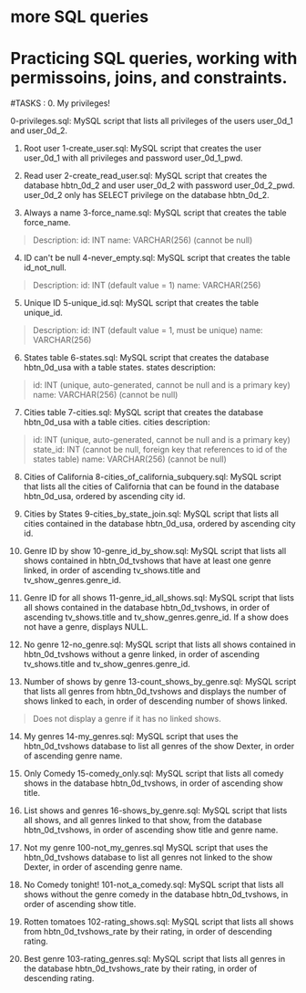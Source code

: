 # more SQL queries
# Practicing SQL queries, working with permissoins, joins, and constraints.


#TASKS :
0. My privileges!

0-privileges.sql: MySQL script that lists all privileges of the users user_0d_1 and user_0d_2.

1. Root user
1-create_user.sql: MySQL script that creates the user user_0d_1 with all privileges and password user_0d_1_pwd.

2. Read user
2-create_read_user.sql: MySQL script that creates the database hbtn_0d_2 and user user_0d_2 with password user_0d_2_pwd.
user_0d_2 only has SELECT privilege on the database hbtn_0d_2.

3. Always a name
3-force_name.sql: MySQL script that creates the table force_name.
> Description:
> id: INT
> name: VARCHAR(256) (cannot be null)

4. ID can't be null
4-never_empty.sql: MySQL script that creates the table id_not_null.
> Description:
> id: INT (default value = 1)
> name: VARCHAR(256)

5. Unique ID
5-unique_id.sql: MySQL script that creates the table unique_id.
> Description:
> id: INT (default value = 1, must be unique)
> name: VARCHAR(256)

6. States table
6-states.sql: MySQL script that creates the database hbtn_0d_usa with a table states.
states description:
> id: INT (unique, auto-generated, cannot be null and is a primary key)
> name: VARCHAR(256) (cannot be null)

7. Cities table
7-cities.sql: MySQL script that creates the database hbtn_0d_usa with a table cities.
cities description:
> id: INT (unique, auto-generated, cannot be null and is a primary key)
> state_id: INT (cannot be null, foreign key that references to id of the states table)
> name: VARCHAR(256) (cannot be null)

8. Cities of California
8-cities_of_california_subquery.sql: MySQL script that lists all the cities of California that can be found in the database hbtn_0d_usa, ordered by ascending city id.

9. Cities by States
9-cities_by_state_join.sql: MySQL script that lists all cities contained in the database hbtn_0d_usa, ordered by ascending city id.

10. Genre ID by show
10-genre_id_by_show.sql: MySQL script that lists all shows contained in hbtn_0d_tvshows that have at least one genre linked, in order of ascending tv_shows.title and tv_show_genres.genre_id.

11. Genre ID for all shows
11-genre_id_all_shows.sql: MySQL script that lists all shows contained in the database hbtn_0d_tvshows, in order of ascending tv_shows.title and tv_show_genres.genre_id.
If a show does not have a genre, displays NULL.

12. No genre
12-no_genre.sql: MySQL script that lists all shows contained in hbtn_0d_tvshows without a genre linked, in order of ascending tv_shows.title and tv_show_genres.genre_id.

13. Number of shows by genre
13-count_shows_by_genre.sql: MySQL script that lists all genres from hbtn_0d_tvshows and displays the number of shows linked to each, in order of descending number of shows linked.
> Does not display a genre if it has no linked shows.

14. My genres
14-my_genres.sql: MySQL script that uses the hbtn_0d_tvshows database to list all genres of the show Dexter, in order of ascending genre name.

15. Only Comedy
15-comedy_only.sql: MySQL script that lists all comedy shows in the database hbtn_0d_tvshows, in order of ascending show title.

16. List shows and genres
16-shows_by_genre.sql: MySQL script that lists all shows, and all genres linked to that show, from the database hbtn_0d_tvshows, in order of ascending show title and genre name.

17. Not my genre
100-not_my_genres.sql MySQL script that uses the hbtn_0d_tvshows database to list all genres not linked to the show Dexter, in order of ascending genre name.

18. No Comedy tonight!
101-not_a_comedy.sql: MySQL script that lists all shows without the genre comedy in the database hbtn_0d_tvshows, in order of ascending show title.

19. Rotten tomatoes
102-rating_shows.sql: MySQL script that lists all shows from hbtn_0d_tvshows_rate by their rating, in order of descending rating.

20. Best genre
103-rating_genres.sql: MySQL script that lists all genres in the database hbtn_0d_tvshows_rate by their rating, in order of descending rating.
